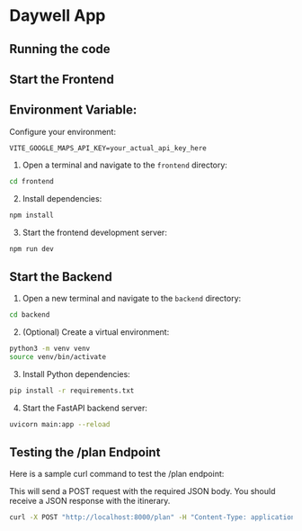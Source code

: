   # Daywell App


  ## Running the code

## Start the Frontend
  ## Environment Variable:
  Configure your environment:
  ```
  VITE_GOOGLE_MAPS_API_KEY=your_actual_api_key_here
  ```

1. Open a terminal and navigate to the `frontend` directory:
  ```sh
  cd frontend
  ```
2. Install dependencies:
  ```sh
  npm install
  ```
3. Start the frontend development server:
  ```sh
  npm run dev
  ```

## Start the Backend

1. Open a new terminal and navigate to the `backend` directory:
  ```sh
  cd backend
  ```
2. (Optional) Create a virtual environment:
  ```sh
  python3 -m venv venv
  source venv/bin/activate
  ```
3. Install Python dependencies:
  ```sh
  pip install -r requirements.txt
  ```
4. Start the FastAPI backend server:
  ```sh
  uvicorn main:app --reload
  ```


  ## Testing the /plan Endpoint

Here is a sample curl command to test the /plan endpoint:

This will send a POST request with the required JSON body. You should receive a JSON response with the itinerary.

```sh
curl -X POST "http://localhost:8000/plan" -H "Content-Type: application/json" -d '{"destination": "Paris", "days": 3}'
```